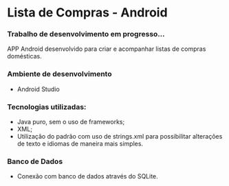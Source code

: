 # Lista de Compras - Android
### Trabalho de desenvolvimento em progresso...

APP Android desenvolvido para criar e acompanhar listas de compras domésticas.

### Ambiente de desenvolvimento
* Android Studio

### Tecnologias utilizadas:
* Java puro, sem o uso de frameworks;
* XML;
* Utilização do padrão com uso de strings.xml para possibilitar alterações de texto e idiomas de maneira mais simples.

### Banco de Dados
* Conexão com banco de dados através do SQLite.
